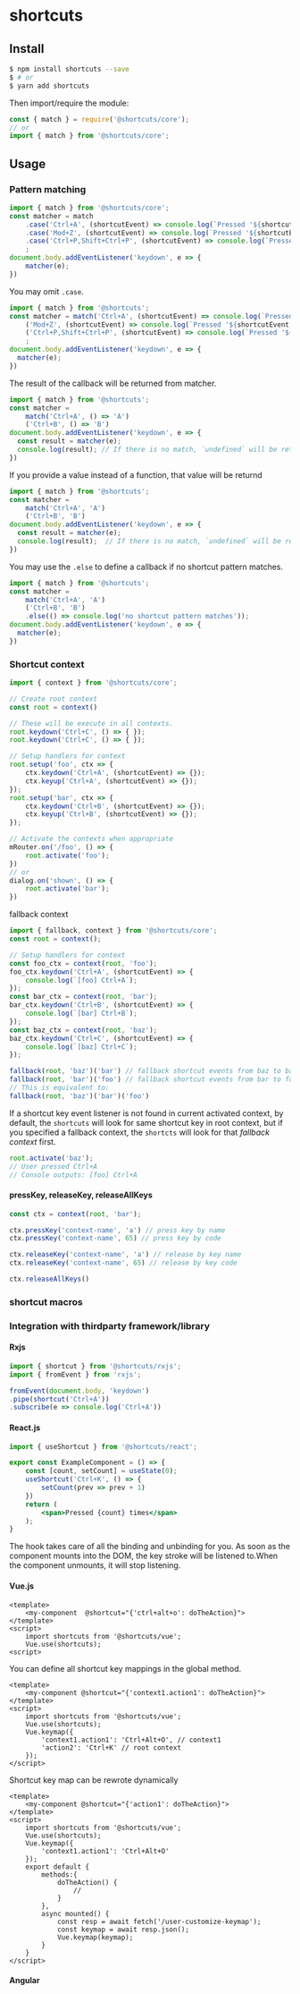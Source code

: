 # shortcuts

## Install

```sh
$ npm install shortcuts --save
$ # or
$ yarn add shortcuts
```

Then import/require the module:

```js
const { match } = require('@shortcuts/core');
// or
import { match } from '@shortcuts/core';
```

## Usage

### Pattern matching

```js
import { match } from '@shortcuts/core';
const matcher = match
    .case('Ctrl+A', (shortcutEvent) => console.log(`Pressed '${shortcutEvent.shortcut}`)) // output when matching: Pressed 'Ctrl+A'
    .case('Mod+Z', (shortcutEvent) => console.log(`Pressed '${shortcutEvent.shortcut}'`)) // output when matching: Mac: `Pressed 'Meta+A'`, Win,Linux:`Pressed 'Ctrl+A'`
    .case('Ctrl+P,Shift+Ctrl+P', (shortcutEvent) => console.log(`Pressed '${shortcutEvent.shortcut}`)) // output when matching: `Pressed 'Ctrl+P'` or `Pressed 'Shift+Ctrl+P'`
    ;
document.body.addEventListener('keydown', e => {
    matcher(e);
})
```

You may omit `.case`.

```js
import { match } from '@shortcuts';
const matcher = match('Ctrl+A', (shortcutEvent) => console.log(`Pressed '${shortcutEvent.shortcut}`)) // output when matching: Pressed 'Ctrl+A'
    ('Mod+Z', (shortcutEvent) => console.log(`Pressed '${shortcutEvent.shortcut}'`)) // output when matching: Mac: `Pressed 'Meta+A'`, Win,Linux:`Pressed 'Ctrl+A'`
    ('Ctrl+P,Shift+Ctrl+P', (shortcutEvent) => console.log(`Pressed '${shortcutEvent.shortcut}`)) // output when matching: `Pressed 'Ctrl+P'` or `Pressed 'Shift+Ctrl+P'`
    ;
document.body.addEventListener('keydown', e => {
  matcher(e);
})
```

The result of the callback will be returned from matcher.

```js
import { match } from '@shortcuts';
const matcher =
    match('Ctrl+A', () => 'A')
    ('Ctrl+B', () => 'B')
document.body.addEventListener('keydown', e => {
  const result = matcher(e);
  console.log(result); // If there is no match, `undefined` will be returned.
})
```

If you provide a value instead of a function, that value will be returnd

```js
import { match } from '@shortcuts';
const matcher =
    match('Ctrl+A', 'A')
    ('Ctrl+B', 'B')
document.body.addEventListener('keydown', e => {
  const result = matcher(e);
  console.log(result);  // If there is no match, `undefined` will be returned.
})
```

You may use the `.else` to define a callback  if no shortcut pattern matches.

```js
import { match } from '@shortcuts';
const matcher =
    match('Ctrl+A', 'A')
    ('Ctrl+B', 'B')
    .else(() => console.log('no shortcut pattern matches'));
document.body.addEventListener('keydown', e => {
  matcher(e);
})
```

### Shortcut context

```js
import { context } from '@shortcuts/core';

// Create root context
const root = context()

// These will be execute in all contexts.
root.keydown('Ctrl+C', () => { });
root.keydown('Ctrl+C', () => { });

// Setup handlers for context
root.setup('foo', ctx => {
    ctx.keydown('Ctrl+A', (shortcutEvent) => {});
    ctx.keyup('Ctrl+A', (shortcutEvent) => {});
});
root.setup('bar', ctx => {
    ctx.keydown('Ctrl+B', (shortcutEvent) => {});
    ctx.keyup('Ctrl+B', (shortcutEvent) => {});
});

// Activate the contexts when appropriate
mRouter.on('/foo', () => {
    root.activate('foo');
})
// or
dialog.on('shown', () => {
    root.activate('bar');
})
```

fallback context

```js
import { fallback, context } from '@shortcuts/core';
const root = context();

// Setup handlers for context
const foo_ctx = context(root, 'foo');
foo_ctx.keydown('Ctrl+A', (shortcutEvent) => {
    console.log(`[foo] Ctrl+A`);
});
const bar_ctx = context(root, 'bar');
bar_ctx.keydown('Ctrl+B', (shortcutEvent) => {
    console.log(`[bar] Ctrl+B`);
});
const baz_ctx = context(root, 'baz');
baz_ctx.keydown('Ctrl+C', (shortcutEvent) => {
    console.log(`[baz] Ctrl+C`);
});

fallback(root, 'baz')('bar') // fallback shortcut events from baz to bar
fallback(root, 'bar')('foo') // fallback shortcut events from bar to foo
// This is equivalent to:
fallback(root, 'baz')('bar')('foo')
```

If a shortcut key event listener is not found in current activated context, by default, the `shortcuts` will look for same shortcut key in root context, but if you specified a fallback context, the `shortcts` will look for that *fallback context* first.

```js
root.activate('baz');
// User pressed Ctrl+A
// Console outputs: [foo] Ctrl+A
```

#### pressKey, releaseKey, releaseAllKeys

```js
const ctx = context(root, 'bar');

ctx.pressKey('context-name', 'a') // press key by name
ctx.pressKey('context-name', 65) // press key by code

ctx.releaseKey('context-name', 'a') // release by key name
ctx.releaseKey('context-name', 65) // release by key code

ctx.releaseAllKeys()
```

### shortcut macros

### Integration with thirdparty framework/library

#### Rxjs

```js
import { shortcut } from '@shortcuts/rxjs';
import { fromEvent } from 'rxjs';

fromEvent(document.body, 'keydown')
.pipe(shortcut('Ctrl+A'))
.subscribe(e => console.log('Ctrl+A'))
```

#### React.js

```jsx
import { useShortcut } from '@shortcuts/react';

export const ExampleComponent = () => {
    const [count, setCount] = useState(0);
    useShortcut('Ctrl+K', () => {
        setCount(prev => prev + 1)
    })
    return (
        <span>Pressed {count} times</span>
    );
}

```

The hook takes care of all the binding and unbinding for you. As soon as the component mounts into the DOM, the key stroke will be listened to.When the component unmounts, it will stop listening.

#### Vue.js

```vue
<template>
    <my-component  @shortcut="{'ctrl+alt+o': doTheAction}">
</template>
<script>
    import shortcuts from '@shortcuts/vue';
    Vue.use(shortcuts);
<script>
```

You can define all shortcut key mappings in the global method.

```vue
<template>
    <my-component @shortcut="{'context1.action1': doTheAction}">
</template>
<script>
    import shortcuts from '@shortcuts/vue';
    Vue.use(shortcuts);
    Vue.keymap({
        'context1.action1': 'Ctrl+Alt+O', // context1
        'action2': 'Ctrl+K' // root context
    });
</script>
```

Shortcut key map can be rewrote dynamically

```vue
<template>
    <my-component @shortcut="{'action1': doTheAction}">
</template>
<script>
    import shortcuts from '@shortcuts/vue';
    Vue.use(shortcuts);
    Vue.keymap({
        'context1.action1': 'Ctrl+Alt+O'
    });
    export default {
        methods:{
            doTheAction() {
                //
            }
        },
        async mounted() {
            const resp = await fetch('/user-customize-keymap');
            const keymap = await resp.json();
            Vue.keymap(keymap);
        }
    }
</script>
```

#### Angular
